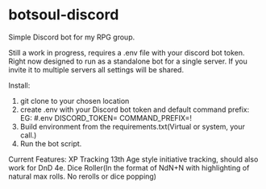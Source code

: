 # botsoul-discord
Simple Discord bot for my RPG group.

Still a work in progress, requires a .env file with your discord bot token.  Right now designed to run as a standalone bot for a single server.  If you invite it to multiple servers all settings will be shared.

Install:
1) git clone to your chosen location
2) create .env with your Discord bot token and default command prefix:
  EG:
  #.env
  DISCORD_TOKEN=<put your token here>
  COMMAND_PREFIX=!
3) Build environment from the requirements.txt(Virtual or system, your call.)
4) Run the bot script.
  
  
Current Features:
XP Tracking
13th Age style initiative tracking, should also work for DnD 4e.
Dice Roller(In the format of NdN+N with highlighting of natural max rolls.  No rerolls or dice popping)

